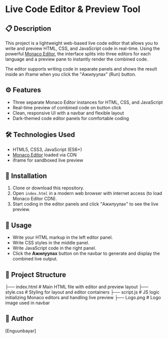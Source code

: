 # Live Code Editor & Preview Tool

## 📋 Description
This project is a lightweight web-based live code editor that allows you to write and preview HTML, CSS, and JavaScript code in real-time. Using the powerful [Monaco Editor](https://microsoft.github.io/monaco-editor/), the interface splits into three editors for each language and a preview pane to instantly render the combined code.

The editor supports writing code in separate panels and shows the result inside an iframe when you click the "Ажилуулах" (Run) button.

## ⚙️ Features
- Three separate Monaco Editor instances for HTML, CSS, and JavaScript
- Real-time preview of combined code on button click
- Clean, responsive UI with a navbar and flexible layout
- Dark-themed code editor panels for comfortable coding

## 🛠 Technologies Used
- HTML5, CSS3, JavaScript (ES6+)
- [Monaco Editor](https://microsoft.github.io/monaco-editor/) loaded via CDN
- iframe for sandboxed live preview

## 🚀 Installation
1. Clone or download this repository.
2. Open `index.html` in a modern web browser with internet access (to load Monaco Editor CDN).
3. Start coding in the editor panels and click "Ажилуулах" to see the live preview.

## 📖 Usage
- Write your HTML markup in the left editor panel.
- Write CSS styles in the middle panel.
- Write JavaScript code in the right panel.
- Click the **Ажилуулах** button on the navbar to generate and display the combined live output.

## 📝 Project Structure
├── index.html # Main HTML file with editor and preview layout
├── style.css # Styling for layout and editor containers
├── script.js # JS logic initializing Monaco editors and handling live preview
├── Logo.png # Logo image used in navbar

## 👤 Author
[Enguunbayar] 
